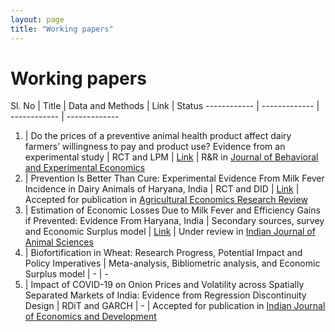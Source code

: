 ```yaml
---
layout: page
title: "Working papers"
---
```

# Working papers #

Sl. No | Title | Data and Methods | Link | Status
------------ | ------------- | ------------ | -------------
1. | Do the prices of a preventive animal health product affect dairy farmers’ willingness to pay and product use? Evidence from an experimental study | RCT and LPM | [Link](https://www.researchsquare.com/article/rs-731711/v1) | R&R in [Journal of Behavioral and Experimental Economics](https://www.journals.elsevier.com/journal-of-behavioral-and-experimental-economics)
2. | Prevention Is Better Than Cure: Experimental Evidence From Milk Fever Incidence in Dairy Animals of Haryana, India | RCT and DID | [Link](https://papers.ssrn.com/sol3/papers.cfm?abstract_id=3851561) | Accepted for publication in [Agricultural Economics Research Review](http://aeraindia.in/journalaerr)
3. | Estimation of Economic Losses Due to Milk Fever and Efficiency Gains if Prevented: Evidence From Haryana, India | Secondary sources, survey and Economic Surplus model | [Link](https://papers.ssrn.com/sol3/papers.cfm?abstract_id=3851567) | Under review in [Indian Journal of Animal Sciences](http://epubs.icar.org.in/ejournal/index.php/IJAnS)
4. | Biofortification in Wheat: Research Progress, Potential Impact and Policy Imperatives | Meta-analysis, Bibliometric analysis, and Economic Surplus model | - | -
5. | Impact of COVID-19 on Onion Prices and Volatility across Spatially Separated Markets of India: Evidence from Regression Discontinuity Design | RDiT and GARCH | - | Accepted for publication in [Indian Journal of Economics and Development](https://www.soed.in/)
